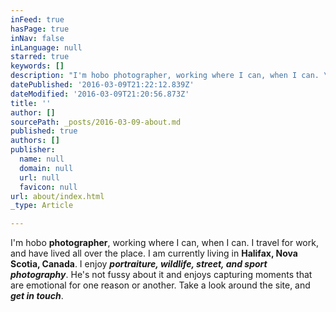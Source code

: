 ```yaml
---
inFeed: true
hasPage: true
inNav: false
inLanguage: null
starred: true
keywords: []
description: "I'm hobo photographer, working where I can, when I can. \_I travel for work, and have lived all over the place. \_I am currently living in Halifax, Nova Scotia, Canada. I enjoy portraiture, wildlife, street, and sport photography. He's not fussy about it and enjoys capturing moments that are emotional for one reason or another. \_Take a look around the site, and get in touch."
datePublished: '2016-03-09T21:22:12.839Z'
dateModified: '2016-03-09T21:20:56.873Z'
title: ''
author: []
sourcePath: _posts/2016-03-09-about.md
published: true
authors: []
publisher:
  name: null
  domain: null
  url: null
  favicon: null
url: about/index.html
_type: Article

---
```

I'm hobo **photographer**, working where I can, when I can.  I travel for work, and have lived all over the place.  I am currently living in **Halifax, Nova Scotia, Canada**. I enjoy _**portraiture, wildlife, street, and sport photography**_. He's not fussy about it and enjoys capturing moments that are emotional for one reason or another.  Take a look around the site, and _**get in touch**_.